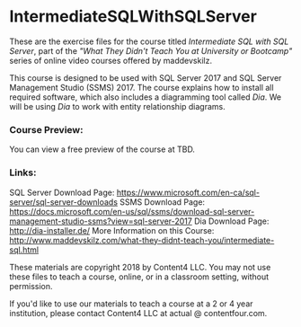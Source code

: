 # IntermediateSQLWithSQLServer
These are the exercise files for the course titled *Intermediate SQL with SQL Server*, part of the  *"What They Didn't Teach You at University or Bootcamp"* series of online video courses offered by maddevskilz.

This course is designed to be used with SQL Server 2017 and SQL Server Management Studio (SSMS) 2017.  The course explains how to install all required software, which also includes a diagramming tool called *Dia*.  We will be using *Dia* to work with entity relationship diagrams.

### Course Preview:
You can view a free preview of the course at TBD.

### Links:
SQL Server Download Page:  https://www.microsoft.com/en-ca/sql-server/sql-server-downloads
SSMS Download Page:  https://docs.microsoft.com/en-us/sql/ssms/download-sql-server-management-studio-ssms?view=sql-server-2017
Dia Download Page: http://dia-installer.de/
More Information on this Course:  http://www.maddevskilz.com/what-they-didnt-teach-you/intermediate-sql.html

These materials are copyright 2018 by Content4 LLC.  You may not use these files to teach a course, online, or in a classroom setting, without permission.

If you'd like to use our materials to teach a course at a 2 or 4 year institution, please contact Content4 LLC at actual @ contentfour.com.